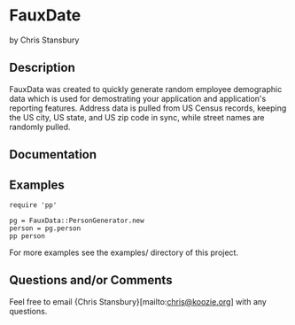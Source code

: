 FauxDate
========

by Chris Stansbury

Description
-----------

FauxData was created to quickly generate random employee demographic data
which is used for demostrating your application and application's reporting
features.  Address data is pulled from US Census records, keeping the US city, 
US state, and US zip code in sync, while street names are randomly pulled.


Documentation
-------------


Examples
--------

    require 'pp'

    pg = FauxData::PersonGenerator.new
    person = pg.person
    pp person


  
For more examples see the examples/ directory of this project.


Questions and/or Comments
-------------------------

Feel free to email {Chris Stansbury}[mailto:chris@koozie.org] with any questions.
